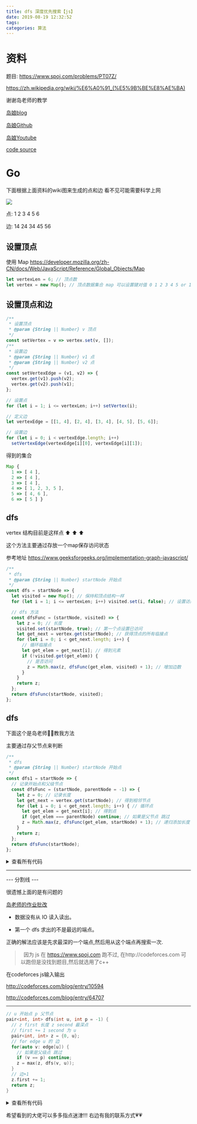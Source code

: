 ```yaml
---
title: dfs 深度优先搜索【js】
date: 2019-08-19 12:32:52
tags:
categories: 算法
---
```


# 资料

题目: https://www.spoj.com/problems/PT07Z/


https://zh.wikipedia.org/wiki/%E6%A0%91_(%E5%9B%BE%E8%AE%BA)

谢谢岛老师的教学

[岛娘blog](http://www.shuizilong.com/house/)

[岛娘Github](https://github.com/lychees)

[岛娘Youtube](https://www.youtube.com/channel/UCkGmTVYI7xNW-ffuh5oV71Q)

[code source](https://github.com/xiaotiandada/algorithm)


# Go

下面根据上面资料的wiki图来生成的点和边 看不见可能需要科学上网

<img src="https://upload.wikimedia.org/wikipedia/commons/thumb/2/24/Tree_graph.svg/360px-Tree_graph.svg.png">

点: 1 2 3 4 5 6

边: 14 24 34 45 56

## 设置顶点

使用 Map https://developer.mozilla.org/zh-CN/docs/Web/JavaScript/Reference/Global_Objects/Map

```js
let vertexLen = 6; // 顶点数
let vertex = new Map(); // 顶点数据集合 map 可以设置键对值 0 1 2 3 4 5 or 1 2 3 4 5 6 or A B C D E F G ... ...
```

## 设置顶点和边

```js
/**
 * 设置顶点
 * @param {String || Number} v 顶点
 */
const setVertex = v => vertex.set(v, []);
/**
 * 设置边
 * @param {String || Number} v1 点
 * @param {String || Number} v2 点
 */
const setVertexEdge = (v1, v2) => {
  vertex.get(v1).push(v2);
  vertex.get(v2).push(v1);
};

// 设置点
for (let i = 1; i <= vertexLen; i++) setVertex(i);

// 定义边
let vertexEdge = [[1, 4], [2, 4], [3, 4], [4, 5], [5, 6]];

// 设置边
for (let i = 0; i < vertexEdge.length; i++)
  setVertexEdge(vertexEdge[i][0], vertexEdge[i][1]);

```

得到的集合

```js
Map {
  1 => [ 4 ],
  2 => [ 4 ],
  3 => [ 4 ],
  4 => [ 1, 2, 3, 5 ],
  5 => [ 4, 6 ],
  6 => [ 5 ] }
```

## dfs

vertex 结构目前是这样点 ⬆️️️️️️️️️️ ⬆️️️️️️️️️️ ⬆️️️️️️️️️️


这个方法主要通过存放一个map保存访问状态

参考地址 https://www.geeksforgeeks.org/implementation-graph-javascript/

``` js
/**
 * dfs
 * @param {String || Number} startNode 开始点
 */
const dfs = startNode => {
  let visited = new Map(); // 保持和顶点结构一样
  for (let i = 1; i <= vertexLen; i++) visited.set(i, false); // 设置访问状态

  // dfs 方法
  const dfsFunc = (startNode, visited) => {
    let z = 0; // 长度
    visited.set(startNode, true); // 第一个点设置已访问
    let get_next = vertex.get(startNode); // 获得顶点的所有临接点
    for (let i = 0; i < get_next.length; i++) {
      // 循环临接点
      let get_elem = get_next[i]; // 得到元素
      if (!visited.get(get_elem)) {
        // 是否访问
        z = Math.max(z, dfsFunc(get_elem, visited) + 1); // 增加边数
      }
    }
    return z;
  };
  return dfsFunc(startNode, visited);
};
```

## dfs

下面这个是岛老师👨‍🏫教我方法

主要通过存父节点来判断

``` js
/**
 * dfs
 * @param {String || Number} startNode 开始点
 */
const dfs1 = startNode => {
  // 记录开始点和父级节点
  const dfsFunc = (startNode, parentNode = -1) => {
    let z = 0; // 记录长度
    let get_next = vertex.get(startNode); // 得到相邻节点
    for (let i = 0; i < get_next.length; i++) { // 循环点
      let get_elem = get_next[i]; // 得到点
      if (get_elem === parentNode) continue; // 如果是父节点 跳过
      z = Math.max(z, dfsFunc(get_elem, startNode) + 1); // 递归添加长度
    }
    return z;
  };
  return dfsFunc(startNode);
};

```


<details>
<summary>查看所有代码</summary>

``` js
let vertexLen = 6; // 顶点数
let vertex = new Map(); // 顶点数据集合 map 可以设置键对值 0 1 2 3 4 5 or 1 2 3 4 5 6 or A B C D E F G ... ...

/**
 * 设置顶点
 * @param {String || Number} v 顶点
 */
const setVertex = v => vertex.set(v, []);
/**
 * 设置边
 * @param {String || Number} v1 点
 * @param {String || Number} v2 点
 */
const setVertexEdge = (v1, v2) => {
  vertex.get(v1).push(v2);
  vertex.get(v2).push(v1);
};

// 设置点
for (let i = 1; i <= vertexLen; i++) setVertex(i);

// 定义边
let vertexEdge = [[1, 4], [2, 4], [3, 4], [4, 5], [5, 6]];

// 设置边
for (let i = 0; i < vertexEdge.length; i++)
  setVertexEdge(vertexEdge[i][0], vertexEdge[i][1]);

/**
 * dfs
 * @param {String || Number} startNode 开始点
 */
const dfs = startNode => {
  let visited = new Map(); // 保持和顶点结构一样
  for (let i = 1; i <= vertexLen; i++) visited.set(i, false); // 设置访问状态

  // dfs 方法
  const dfsFunc = (startNode, visited) => {
    let z = 0; // 长度
    visited.set(startNode, true); // 第一个点设置已访问
    let get_next = vertex.get(startNode); // 获得顶点的所有临接点
    for (let i = 0; i < get_next.length; i++) {
      // 循环临接点
      let get_elem = get_next[i]; // 得到元素
      if (!visited.get(get_elem)) {
        // 是否访问
        z = Math.max(z, dfsFunc(get_elem, visited) + 1); // 增加边数
      }
    }
    return z;
  };
  return dfsFunc(startNode, visited);
};

/**
 * dfs
 * @param {String || Number} startNode 开始点
 */
const dfs1 = startNode => {
  // 记录开始点和父级节点
  const dfsFunc = (startNode, parentNode = -1) => {
    let z = 0; // 记录长度
    let get_next = vertex.get(startNode); // 得到相邻节点
    for (let i = 0; i < get_next.length; i++) { // 循环点
      let get_elem = get_next[i]; // 得到点
      if (get_elem === parentNode) continue; // 如果是父节点 跳过
      z = Math.max(z, dfsFunc(get_elem, startNode) + 1); // 递归添加长度
    }
    return z;
  };
  return dfsFunc(startNode);
};

let z = dfs(1);
console.log(z);

let z1 = dfs1(1);
console.log(z1);

console.log(vertex);

```
</details>

------


--- 分割线 ---

很遗憾上面的是有问题的

[岛老师的作业批改](http://www.shuizilong.com/house/archives/pt07z/)

- 数据没有从 IO 读入读出。

- 第一个 dfs 求出的不是最远的端点。


正确的解法应该是先求最深的一个端点,然后用从这个端点再搜索一次.

>   因为 js 在 https://www.spoj.com 跑不过, 在http://codeforces.com 可以跑但是没找到题目,然后就选用了c++ 

在codeforces js输入输出

http://codeforces.com/blog/entry/10594

http://codeforces.com/blog/entry/64707


---

``` c++
// u 开始点 p 父节点
pair<int, int> dfs(int u, int p = -1) {
  // z first 长度 z second 最深点
  // first += 1 second 为 u
  pair<int, int> z = {0, u};
  // for edge u 的 边
  for(auto v: edge[u]) {
    // 如果是父级点 跳过
    if (v == p) continue;
    z = max(z, dfs(v, u));
  }
  // 边+1
  z.first += 1;
  return z;
}
```

<details>
<summary>查看所有代码</summary>

``` c++
#include <iostream>
#include <vector>
using namespace std;

const int N = 1e6;
vector<int> edge[N];

// u 开始点 p 父节点
pair<int, int> dfs(int u, int p = -1) {
  // z first 长度 z second 最深点
  // first += 1 second 为 u
  pair<int, int> z = {0, u};
  // for edge u 的 边
  for(auto v: edge[u]) {
    // 如果是父级点 跳过
    if (v == p) continue;
    z = max(z, dfs(v, u));
  }
  // 边+1
  z.first += 1;
  return z;
}


int main() {
  int n;
  // 输入
  cin >> n;
  
  // 输入端点循环下面的边
  for(int i = 0; i < n - 1; i++) {
    int v, u;
    cin >> v >> u;
    edge[v].push_back(u);
    edge[u].push_back(v);
  }
  
  // 得到最深的端点
  pair<int, int> z = dfs(1);
  // 从最深的端点搜索
  z = dfs(z.second);

  // 边-1
  cout << z.first-1 << endl;
}

```
</details>


希望看到的大佬可以多多指点迷津!!! 右边有我的联系方式💗💗
